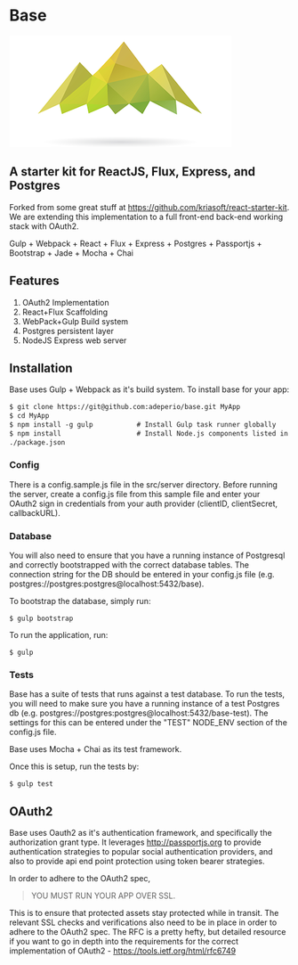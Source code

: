 # Base
![Alt text](/logo.png?raw=true "Base")
## A starter kit for ReactJS, Flux, Express, and Postgres

Forked from some great stuff at https://github.com/kriasoft/react-starter-kit. We are extending this implementation to a full front-end back-end working stack with OAuth2.

Gulp + Webpack + React + Flux + Express + Postgres + Passportjs + Bootstrap + Jade + Mocha + Chai

## Features

1. OAuth2 Implementation
2. React+Flux Scaffolding
3. WebPack+Gulp Build system
4. Postgres persistent layer
5. NodeJS Express web server

## Installation

Base uses Gulp + Webpack as it's build system. To install base for your app:

```shell
$ git clone https://git@github.com:adeperio/base.git MyApp
$ cd MyApp
$ npm install -g gulp           # Install Gulp task runner globally
$ npm install                   # Install Node.js components listed in ./package.json
```

### Config

There is a config.sample.js file in the src/server directory. Before running the server, create a config.js file from this sample file and enter your OAuth2 sign in credentials from your auth provider (clientID, clientSecret, callbackURL).

### Database

You will also need to ensure that you have a running instance of Postgresql and correctly bootstrapped with the correct database tables. The connection string for the DB should be entered in your config.js file (e.g. postgres://postgres:postgres@localhost:5432/base).

To bootstrap the database, simply run:

```shell
$ gulp bootstrap
```

To run the application, run:

```shell
$ gulp
```

### Tests

Base has a suite of tests that runs against a test database. To run the tests, you will need to make sure you have a running instance of a test Postgres db (e.g. postgres://postgres:postgres@localhost:5432/base-test). The settings for this can be entered under the "TEST" NODE_ENV section of the config.js file.

Base uses Mocha + Chai as its test framework.

Once this is setup, run the tests by:

```shell
$ gulp test
```

## OAuth2

Base uses Oauth2 as it's authentication framework, and specifically the authorization grant type. It leverages http://passportjs.org to provide authentication strategies to popular social authentication providers, and also to provide api end point protection using token bearer strategies.

In order to adhere to the OAuth2 spec,

> YOU MUST RUN YOUR APP OVER SSL.

This is to ensure that protected assets stay protected while in transit. The relevant SSL checks and verifications also need to be in place in order to adhere to the OAuth2 spec. The RFC is a pretty hefty, but detailed resource if you want to go in depth into the requirements for the correct implementation of OAuth2 - https://tools.ietf.org/html/rfc6749
